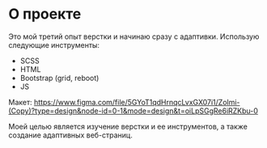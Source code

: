 # О проекте
Это мой третий опыт верстки и начинаю сразу с адаптивки. 
Использую следующие инструменты:
* SCSS
* HTML
* Bootstrap (grid, reboot)
* JS

Макет: https://www.figma.com/file/5GYoT1qdHrnqcLvxGX07i1/Zolmi-(Copy)?type=design&node-id=0-1&mode=design&t=oiLpSGgRe6iRZKbu-0

Моей целью является изучение верстки и ее инструментов, а также создание адаптивных веб-страниц.

